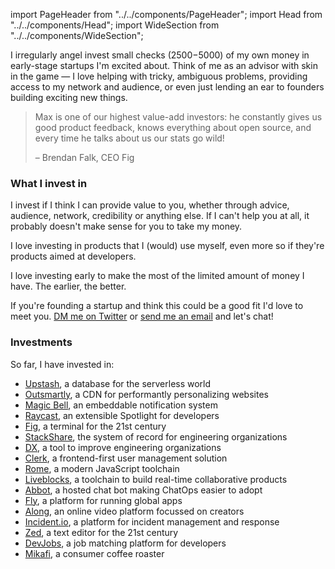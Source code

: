 import PageHeader from "../../components/PageHeader";
import Head from "../../components/Head";
import WideSection from "../../components/WideSection";

<PageHeader title="Angel Investing" mb={0}>
  <Head
    title="Angel Investing – Max Stoiber (@mxstbr)"
    description="I angel invest in early-stage startups I'm excited about. Learn more about how I decide and which investments I've already made!"
    image="https://cdn.splitbee.io/og/57fadbbdf5?headline=Angel%20investing"
  />
</PageHeader>

I irregularly angel invest small checks ($2500-$5000) of my own money in early-stage startups I'm excited about. Think of me as an advisor with skin in the game — I love helping with tricky, ambiguous problems, providing access to my network and audience, or even just lending an ear to founders building exciting new things.

> Max is one of our highest value-add investors: he constantly gives us good product feedback, knows everything about open source, and every time he talks about us our stats go wild!
>
> – Brendan Falk, CEO Fig

### What I invest in

I invest if I think I can provide value to you, whether through advice, audience, network, credibility or anything else. If I can't help you at all, it probably doesn't make sense for you to take my money.

I love investing in products that I (would) use myself, even more so if they're products aimed at developers.

I love investing early to make the most of the limited amount of money I have. The earlier, the better.

If you're founding a startup and think this could be a good fit I'd love to meet you. [DM me on Twitter](https://twitter.com/mxstbr) or <a href="mailto:contact@mxstbr.com">send me an email</a> and let's chat!

### Investments

So far, I have invested in:

- [Upstash](https://upstash.com/), a database for the serverless world
- [Outsmartly](https://www.outsmartly.com/), a CDN for performantly personalizing websites
- [Magic Bell](https://magicbell.io), an embeddable notification system
- [Raycast](https://raycast.com), an extensible Spotlight for developers
- [Fig](https://withfig.com), a terminal for the 21st century
- [StackShare](https://stackshare.io), the system of record for engineering organizations
- [DX](https://getdx.com/), a tool to improve engineering organizations
- [Clerk](https://clerk.dev), a frontend-first user management solution
- [Rome](https://rome.tools), a modern JavaScript toolchain
- [Liveblocks](https://liveblocks.io), a toolchain to build real-time collaborative products
- [Abbot](https://ab.bot), a hosted chat bot making ChatOps easier to adopt
- [Fly](https://fly.io), a platform for running global apps
- [Along](https://along.video), an online video platform focussed on creators
- [Incident.io](https://incident.io), a platform for incident management and response
- [Zed](https://zed.dev), a text editor for the 21st century
- [DevJobs](https://devjobs.at), a job matching platform for developers
- [Mikafi](https://mikafi.com), a consumer coffee roaster
